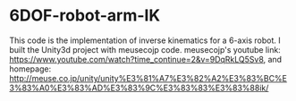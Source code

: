 # 6DOF-robot-arm-IK
This code is the implementation of inverse kinematics for a 6-axis robot.
I built the Unity3d project with meusecojp code.
meusecojp's youtube link: https://www.youtube.com/watch?time_continue=2&v=9DqRkLQ5Sv8, 
and homepage: http://meuse.co.jp/unity/unity%E3%81%A7%E3%82%A2%E3%83%BC%E3%83%A0%E3%83%AD%E3%83%9C%E3%83%83%E3%83%88ik/
